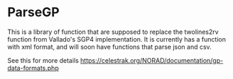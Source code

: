 # ParseGP
This is a library of function that are supposed to replace the twolines2rv function from Vallado's SGP4 implementation. It is currently has a function with xml format, and will soon have functions that parse json and csv.

See this for more details
https://celestrak.org/NORAD/documentation/gp-data-formats.php
